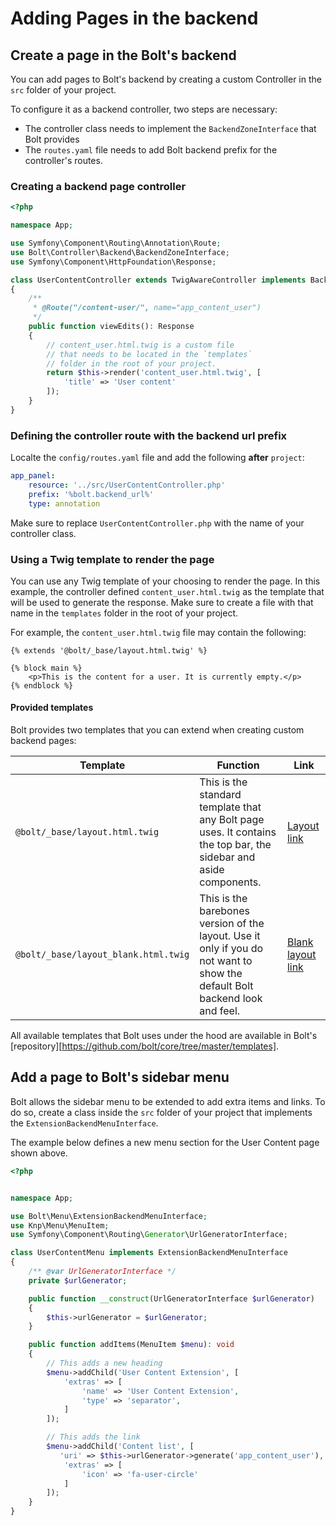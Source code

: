 Adding Pages in the backend
===========================

## Create a page in the Bolt's backend

You can add pages to Bolt's backend by creating a custom
Controller in the `src` folder of your project.

To configure it as a backend controller, two steps are necessary:
* The controller class needs to implement the `BackendZoneInterface`
 that Bolt provides
* The `routes.yaml` file needs to add Bolt backend prefix for
the controller's routes.

### Creating a backend page controller

```php
<?php

namespace App;

use Symfony\Component\Routing\Annotation\Route;
use Bolt\Controller\Backend\BackendZoneInterface;
use Symfony\Component\HttpFoundation\Response;

class UserContentController extends TwigAwareController implements BackendZoneInterface
{
    /**
     * @Route("/content-user/", name="app_content_user")
     */
    public function viewEdits(): Response
    {
        // content_user.html.twig is a custom file 
        // that needs to be located in the `templates`
        // folder in the root of your project.
        return $this->render('content_user.html.twig', [
            'title' => 'User content'
        ]);
    }
}
```


### Defining the controller route with the backend url prefix

Localte the `config/routes.yaml` file and add the following **after** 
`project`:

```yaml
app_panel:
    resource: '../src/UserContentController.php'
    prefix: '%bolt.backend_url%'
    type: annotation
```

<p class="note">Make sure to replace <code>UserContentController.php</code>
with the name of your controller class.</p>

### Using a Twig template to render the page

You can use any Twig template of your choosing to render the page.
In this example, the controller defined `content_user.html.twig` as
the template that will be used to generate the response. Make sure
to create a file with that name in the `templates` folder in the root of
your project.

For example, the `content_user.html.twig` file may contain the following:

```twig
{% extends '@bolt/_base/layout.html.twig' %}

{% block main %}
    <p>This is the content for a user. It is currently empty.</p>
{% endblock %}
```

#### Provided templates

Bolt provides two templates that you can extend when creating
custom backend pages:

| Template | Function | Link |
| --- | --- | --- |
| `@bolt/_base/layout.html.twig` | This is the standard template that any Bolt page uses. It contains the top bar, the sidebar and aside components. | [Layout link][layout-link]
| `@bolt/_base/layout_blank.html.twig` | This is the barebones version of the layout. Use it only if you do not want to show the default Bolt backend look and feel. | [Blank layout link][blank-layout-link]

All available templates that Bolt uses under the hood are available in Bolt's [repository][https://github.com/bolt/core/tree/master/templates].

## Add a page to Bolt's sidebar menu

Bolt allows the sidebar menu to be extended to add extra items and links.
To do so, create a class inside the `src` folder of your project that 
implements the `ExtensionBackendMenuInterface`.

The example below defines a new menu section for the User Content page shown above.

```php
<?php


namespace App;

use Bolt\Menu\ExtensionBackendMenuInterface;
use Knp\Menu\MenuItem;
use Symfony\Component\Routing\Generator\UrlGeneratorInterface;

class UserContentMenu implements ExtensionBackendMenuInterface
{
    /** @var UrlGeneratorInterface */
    private $urlGenerator;

    public function __construct(UrlGeneratorInterface $urlGenerator)
    {
        $this->urlGenerator = $urlGenerator;
    }

    public function addItems(MenuItem $menu): void
    {
        // This adds a new heading
        $menu->addChild('User Content Extension', [
            'extras' => [
                'name' => 'User Content Extension',
                'type' => 'separator',
            ]
        ]);

        // This adds the link
        $menu->addChild('Content list', [
           'uri' => $this->urlGenerator->generate('app_content_user'),
            'extras' => [
                'icon' => 'fa-user-circle'
            ]
        ]);
    }
}
```

[layout-link]: https://github.com/bolt/core/blob/master/templates/_base/layout.html.twig
[blank-layout-link]: https://github.com/bolt/core/blob/master/templates/_base/layout_blank.html.twig
[all-templates]: https://github.com/bolt/core/tree/master/templates
